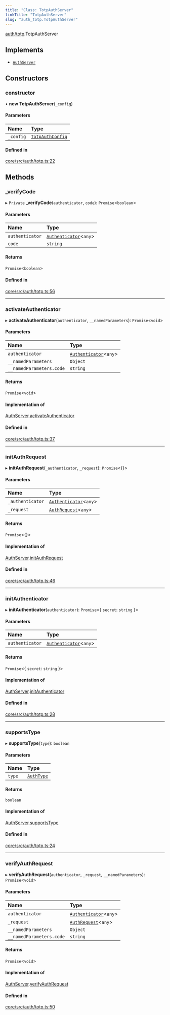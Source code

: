 ```yaml
---
title: "Class: TotpAuthServer"
linkTitle: "TotpAuthServer"
slug: "auth_totp.TotpAuthServer"
---
```


[auth/totp](../../modules/auth_totp).TotpAuthServer

## Implements

-   [`AuthServer`](../../interfaces/auth.AuthServer)

## Constructors

### constructor

• **new TotpAuthServer**(`_config`)

#### Parameters

| Name      | Type                                            |
| :-------- | :---------------------------------------------- |
| `_config` | [`TotpAuthConfig`](../auth_totp.TotpAuthConfig) |

#### Defined in

[core/src/auth/totp.ts:22](https://github.com/padloc/padloc/blob/b00eb4fd/packages/core/src/auth/totp.ts#L22)

## Methods

### \_verifyCode

▸ `Private` **\_verifyCode**(`authenticator`, `code`): `Promise`<`boolean`\>

#### Parameters

| Name            | Type                                             |
| :-------------- | :----------------------------------------------- |
| `authenticator` | [`Authenticator`](../auth.Authenticator)<`any`\> |
| `code`          | `string`                                         |

#### Returns

`Promise`<`boolean`\>

#### Defined in

[core/src/auth/totp.ts:56](https://github.com/padloc/padloc/blob/b00eb4fd/packages/core/src/auth/totp.ts#L56)

---

### activateAuthenticator

▸ **activateAuthenticator**(`authenticator`, `__namedParameters`):
`Promise`<`void`\>

#### Parameters

| Name                     | Type                                             |
| :----------------------- | :----------------------------------------------- |
| `authenticator`          | [`Authenticator`](../auth.Authenticator)<`any`\> |
| `__namedParameters`      | `Object`                                         |
| `__namedParameters.code` | `string`                                         |

#### Returns

`Promise`<`void`\>

#### Implementation of

[AuthServer](../../interfaces/auth.AuthServer).[activateAuthenticator](../interfaces/auth.AuthServer.md#activateauthenticator)

#### Defined in

[core/src/auth/totp.ts:37](https://github.com/padloc/padloc/blob/b00eb4fd/packages/core/src/auth/totp.ts#L37)

---

### initAuthRequest

▸ **initAuthRequest**(`_authenticator`, `_request`): `Promise`<{}\>

#### Parameters

| Name             | Type                                             |
| :--------------- | :----------------------------------------------- |
| `_authenticator` | [`Authenticator`](../auth.Authenticator)<`any`\> |
| `_request`       | [`AuthRequest`](../auth.AuthRequest)<`any`\>     |

#### Returns

`Promise`<{}\>

#### Implementation of

[AuthServer](../../interfaces/auth.AuthServer).[initAuthRequest](../interfaces/auth.AuthServer.md#initauthrequest)

#### Defined in

[core/src/auth/totp.ts:46](https://github.com/padloc/padloc/blob/b00eb4fd/packages/core/src/auth/totp.ts#L46)

---

### initAuthenticator

▸ **initAuthenticator**(`authenticator`): `Promise`<{ `secret`: `string` }\>

#### Parameters

| Name            | Type                                             |
| :-------------- | :----------------------------------------------- |
| `authenticator` | [`Authenticator`](../auth.Authenticator)<`any`\> |

#### Returns

`Promise`<{ `secret`: `string` }\>

#### Implementation of

[AuthServer](../../interfaces/auth.AuthServer).[initAuthenticator](../interfaces/auth.AuthServer.md#initauthenticator)

#### Defined in

[core/src/auth/totp.ts:28](https://github.com/padloc/padloc/blob/b00eb4fd/packages/core/src/auth/totp.ts#L28)

---

### supportsType

▸ **supportsType**(`type`): `boolean`

#### Parameters

| Name   | Type                                    |
| :----- | :-------------------------------------- |
| `type` | [`AuthType`](../../enums/auth.AuthType) |

#### Returns

`boolean`

#### Implementation of

[AuthServer](../../interfaces/auth.AuthServer).[supportsType](../interfaces/auth.AuthServer.md#supportstype)

#### Defined in

[core/src/auth/totp.ts:24](https://github.com/padloc/padloc/blob/b00eb4fd/packages/core/src/auth/totp.ts#L24)

---

### verifyAuthRequest

▸ **verifyAuthRequest**(`authenticator`, `_request`, `__namedParameters`):
`Promise`<`void`\>

#### Parameters

| Name                     | Type                                             |
| :----------------------- | :----------------------------------------------- |
| `authenticator`          | [`Authenticator`](../auth.Authenticator)<`any`\> |
| `_request`               | [`AuthRequest`](../auth.AuthRequest)<`any`\>     |
| `__namedParameters`      | `Object`                                         |
| `__namedParameters.code` | `string`                                         |

#### Returns

`Promise`<`void`\>

#### Implementation of

[AuthServer](../../interfaces/auth.AuthServer).[verifyAuthRequest](../interfaces/auth.AuthServer.md#verifyauthrequest)

#### Defined in

[core/src/auth/totp.ts:50](https://github.com/padloc/padloc/blob/b00eb4fd/packages/core/src/auth/totp.ts#L50)

